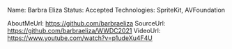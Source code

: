 Name: Barbra Eliza
Status: Accepted
Technologies: SpriteKit, AVFoundation

AboutMeUrl: https://github.com/barbraeliza
SourceUrl: https://github.com/barbraeliza/WWDC2021
VideoUrl: https://www.youtube.com/watch?v=p1udeXu4F4U

<!---
EXAMPLE
Name: John Appleseed
Status: Submitted <or> Winner <or> Distinguished <or> Rejected
Technologies: SwiftUI, RealityKit, CoreGraphic

AboutMeUrl: https://linkedin.com/in/johnappleseed
SourceUrl: https://github.com/johnappleseed/wwdc2025
VideoUrl: https://youtu.be/ABCDE123456
-->
